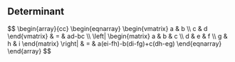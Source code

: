 ## Determinant

<p>
$$
\begin{array}{cc}
\begin{eqnarray} \begin{vmatrix} a & b \\ c & d \end{vmatrix} & = & ad-bc \\ \left| \begin{matrix} a & b & c \\ d & e & f \\ g & h & i \end{matrix} \right|  & = & a(ei-fh)-b(di-fg)+c(dh-eg) \end{eqnarray}
\end{array}
$$ 
</p>

